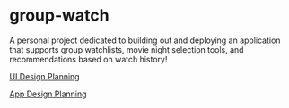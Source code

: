 # group-watch
A personal project dedicated to building out and deploying an application that supports group watchlists, movie night selection tools, and recommendations based on watch history!

[UI Design Planning](https://www.figma.com/design/L4BwRgeyCVF1L9RKSlwzaA/Untitled?node-id=0-1&t=EVhWuQB4t0iI8NSZ-1)

[App Design Planning](https://docs.google.com/document/d/1C2wISW-QTl7PK-T2u7Xf3Z2y6FmGNCrVxWdp3dBt5cM/edit?usp=sharing)
